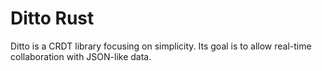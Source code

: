 Ditto Rust
==========

Ditto is a CRDT library focusing on simplicity. Its goal is to allow real-time collaboration with JSON-like data.
